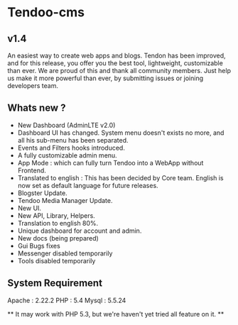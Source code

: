 Tendoo-cms
=========
v1.4 
---------
An easiest way to create web apps and blogs. Tendon has been improved, and for this release, you offer you the best tool, lightweight, customizable than ever.
We are proud of this and thank all community members. Just help us make it more powerful than ever, by submitting issues or joining developers team.

Whats new ?
--------------
- New Dashboard (AdminLTE v2.0)
- Dashboard UI has changed. System menu doesn't exists no more, and all his sub-menu has been separated.
- Events and Filters hooks introduced.
- A fully customizable admin menu.
- App Mode : which can fully turn Tendoo into a WebApp without Frontend.
- Translated to english : This has been decided by Core team. English is now set as default language for future releases.
- Blogster Update.
- Tendoo Media Manager Update.
- New UI.
- New API, Library, Helpers.
- Translation to english 80%.
- Unique dashboard for account and admin.
- New docs (being prepared)
- Gui Bugs fixes
- Messenger disabled temporarily
- Tools disabled temporarily


System Requirement
------------------

Apache 	: 2.22.2
PHP 	: 5.4
Mysql 	: 5.5.24

** It may work with PHP 5.3, but we're haven't yet tried all feature on it. **

